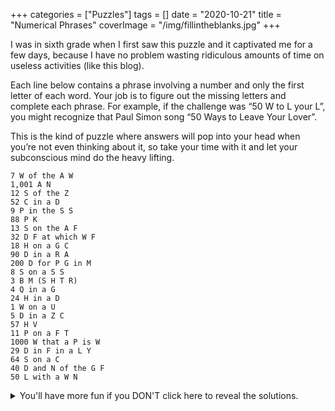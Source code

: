 +++
categories = ["Puzzles"]
tags = []
date = "2020-10-21"
title = "Numerical Phrases"
coverImage = "/img/fillintheblanks.jpg"
+++

I was in sixth grade when I first saw this puzzle and it captivated me for a few days, because I have no problem wasting ridiculous amounts of time on useless activities (like this blog). 

<!--more-->

Each line below contains a phrase involving a number and only the first letter of each word. Your job is to figure out the missing letters and complete each phrase. For example, if the challenge was “50 W to L your L”, you might recognize that Paul Simon song “50 Ways to Leave Your Lover”.

This is the kind of puzzle where answers will pop into your head when you’re not even thinking about it, so take your time with it and let your subconscious mind do the heavy lifting.

```
7 W of the A W
1,001 A N
12 S of the Z
52 C in a D
9 P in the S S
88 P K
13 S on the A F
32 D F at which W F
18 H on a G C
90 D in a R A
200 D for P G in M
8 S on a S S
3 B M (S H T R)
4 Q in a G
24 H in a D
1 W on a U
5 D in a Z C
57 H V
11 P on a F T
1000 W that a P is W
29 D in F in a L Y
64 S on a C
40 D and N of the G F
50 L with a W N
```

<details>
  <summary>You'll have more fun if you DON'T click here to reveal the solutions.</summary>

```
7 W of the A W – 7 Wonders of the Ancient World
1,001 A N – 1,001 Arabian Nights
12 S of the Z – 12 Signs of the Zodiac
52 C in a D – 52 Cards in a Deck
9 P in the S S – 9 Planets in the Solar System
88 P K – 88 Piano Keys
13 S on the A F – 13 Stripes on the American Flag
32 D F at which W F – 32 Degrees Fahrenheit at which Water Freezes
18 H on a G C – 18 Holes on a Golf Course
90 D in a R A – 90 Degrees in a Right Angle
200 D for P G in M – 200 Dollars for Passing Go in Monopoly
8 S on a S S – 8 Sides on a Stop Sign
3 B M (S H T R) – 3 Blind Mice (See How They Run)
4 Q in a G – 4 Quarts in a Gallon (or 4 Quarters in a Game)
24 H in a D – 24 Hours in a Day
1 W on a U – 1 Wheel on a Unicycle
5 D in a Z C – 5 Digits in a Zip Code
57 H V – 57 Heinz Varieties
11 P on a F T – 11 Players on a Football Team
1000 W that a P is W – 1000 Words that a Picture is Worth
29 D in F in a L Y – 29 Days in February in a Leap Year
64 S on a C – 64 Squares on a Chessboard
40 D and N of the G F – 40 Days and Nights of the Great Flood
50 L with a W N – 50 Lashes with a Wet Noodle
```
</details>

